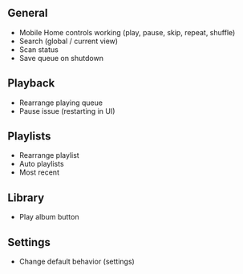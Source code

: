 ## General
* Mobile Home controls working (play, pause, skip, repeat, shuffle)
* Search (global / current view)
* Scan status
* Save queue on shutdown

## Playback
* Rearrange playing queue
* Pause issue (restarting in UI)

## Playlists
* Rearrange playlist
* Auto playlists
 * Most recent

## Library
* Play album button

## Settings
* Change default behavior (settings)
